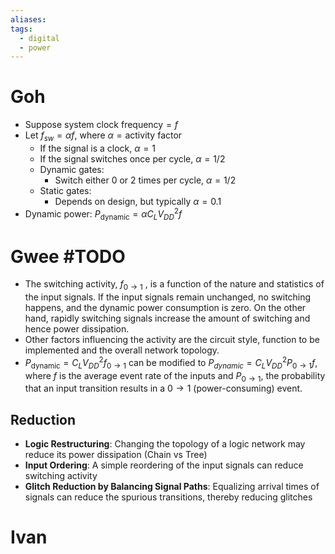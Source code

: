 ```yaml
---
aliases: 
tags:
  - digital
  - power
---
```

# Goh

- Suppose $\mathrm{system\ clock\ frequency}=f$
- Let $f_{sw}=\alpha f$, where $\alpha = \mathrm{activity\ factor}$
	- If the signal is a clock, $\alpha = 1$
	- If the signal switches once per cycle, $\alpha = 1/2$
	- Dynamic gates:
		- Switch either 0 or 2 times per cycle, $\alpha = 1/2$
	- Static gates:
		- Depends on design, but typically $\alpha = 0.1$
- Dynamic power: $P_{\mathrm{dynamic}}=\alpha C_L V_{DD}^2f$

# Gwee #TODO 

- The switching activity, $f_{0\to 1}$ , is a function of the nature and statistics of the input signals. If the input signals remain unchanged, no switching happens, and the dynamic power consumption is zero. On the other hand, rapidly switching signals increase the amount of switching and hence power dissipation.
- Other factors influencing the activity are the circuit style, function to be implemented and the overall network topology.
- $P_{\mathrm{dynamic}}=C_L V_{DD}^2 f_{0\to 1}$ can be modified to $P_{dynamic}=C_L V_{DD}^2 P_{0\to 1}f$, where $f$ is the average event rate of the inputs and $P_{0\to 1}$, the probability that an input transition results in a $0\to 1$ (power-consuming) event.

## Reduction

- **Logic Restructuring**: Changing the topology of a logic network may reduce its power dissipation (Chain vs Tree)
- **Input Ordering**: A simple reordering of the input signals can reduce switching activity
- **Glitch Reduction by Balancing Signal Paths**: Equalizing arrival times of signals can reduce the spurious transitions, thereby reducing glitches

# Ivan
